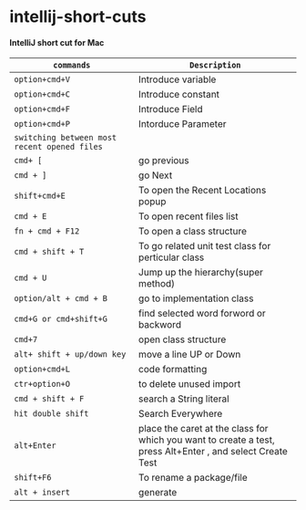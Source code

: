 # intellij-short-cuts

#### IntelliJ short cut for Mac
|`commands`|`Description`|
|---|---|
|`option+cmd+V`|Introduce variable|
|`option+cmd+C`|Introduce constant|
|`option+cmd+F`|Introduce Field|
|`option+cmd+P`|Intorduce Parameter|
|`switching between most recent opened files`|
|`cmd+ [`|go previous|
|`cmd + ]`|go Next|
|`shift+cmd+E`|To open the Recent Locations popup|
|`cmd + E`|To open recent files list|
|`fn + cmd + F12`|To open a class structure|
|`cmd + shift + T`|To go related unit test class for perticular class|
|`cmd + U`|Jump up the hierarchy(super method)|
|`option/alt + cmd + B`|go to implementation class|
|`cmd+G or cmd+shift+G`|find selected word forword or backword|
|`cmd+7`|open class structure|
|`alt+ shift + up/down key`|move a line UP or Down|
|`option+cmd+L`|code formatting|
|`ctr+option+O`|to delete unused import|
|`cmd + shift + F`|search a String literal|
|`hit double shift`|Search Everywhere|
|`alt+Enter`|place the caret at the class for which you want to create a test, <br>press Alt+Enter , and select Create Test|
|`shift+F6`|To rename a package/file|
|`alt + insert`|generate|
